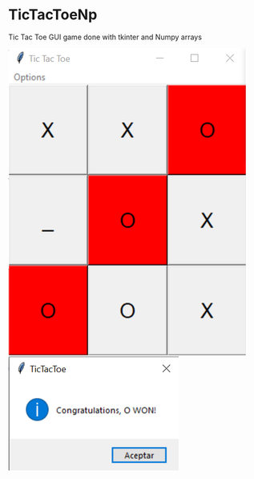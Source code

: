 # TicTacToeNp
Tic Tac Toe GUI game done with tkinter and Numpy arrays



![](images/TicTacToe.png)
![](images/MessageBox.png)

